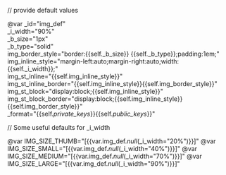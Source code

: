 // provide default values

@var _id="img_def" \
      _i_width="90%" \
      _b_size="1px" \
      _b_type="solid" \
      img_border_style="border:{{self._b_size}} {{self._b_type}};padding:1em;" \
      img_inline_style="margin-left:auto;margin-right:auto;width:{{self._i_width}};" \
      img_st_inline="{{self.img_inline_style}}" \
      img_st_inline_border="{{self.img_inline_style}}{{self.img_border_style}}" \
      img_st_block="display:block;{{self.img_inline_style}}" \
      img_st_block_border="display:block;{{self.img_inline_style}}{{self.img_border_style}}" \
      _format="{{self._private_keys_}}{{self._public_keys_}}"

// Some useful defaults for _i_width

@var IMG_SIZE_THUMB="[{{var.img_def._null_(_i_width=\"20%\")}}]"
@var IMG_SIZE_SMALL="[{{var.img_def._null_(_i_width=\"40%\")}}]"
@var IMG_SIZE_MEDIUM="[{{var.img_def._null_(_i_width=\"70%\")}}]"
@var IMG_SIZE_LARGE="[{{var.img_def._null_(_i_width=\"90%\")}}]"
